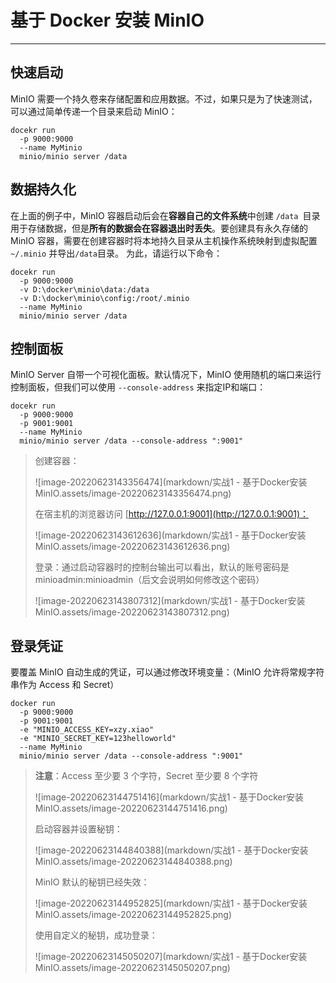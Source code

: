 # 基于 Docker 安装 MinIO

---

## 快速启动

MinIO 需要一个持久卷来存储配置和应用数据。不过，如果只是为了快速测试，可以通过简单传递一个目录来启动 MinIO：

```
docekr run 
  -p 9000:9000 
  --name MyMinio 
  minio/minio server /data
```

## 数据持久化

在上面的例子中，MinIO 容器启动后会在**容器自己的文件系统**中创建 `/data `目录用于存储数据，但是**所有的数据会在容器退出时丢失**。要创建具有永久存储的 MinIO 容器，需要在创建容器时将本地持久目录从主机操作系统映射到虚拟配置`~/.minio` 并导出`/data`目录。 为此，请运行以下命令：

```
docekr run 
  -p 9000:9000 
  -v D:\docker\minio\data:/data
  -v D:\docker\minio\config:/root/.minio
  --name MyMinio 
  minio/minio server /data
```

## 控制面板

MinIO Server 自带一个可视化面板。默认情况下，MinIO 使用随机的端口来运行控制面板，但我们可以使用 `--console-address` 来指定IP和端口：

```
docekr run 
  -p 9000:9000 
  -p 9001:9001
  --name MyMinio 
  minio/minio server /data --console-address ":9001"
```

>   创建容器：
>
>   ![image-20220623143356474](markdown/实战1 - 基于Docker安装MinIO.assets/image-20220623143356474.png)
>
>   在宿主机的浏览器访问 [http://127.0.0.1:9001](http://127.0.0.1:9001)：
>
>   ![image-20220623143612636](markdown/实战1 - 基于Docker安装MinIO.assets/image-20220623143612636.png)
>
>   登录：通过启动容器时的控制台输出可以看出，默认的账号密码是 minioadmin:minioadmin（后文会说明如何修改这个密码）
>
>   ![image-20220623143807312](markdown/实战1 - 基于Docker安装MinIO.assets/image-20220623143807312.png)

## 登录凭证

要覆盖 MinIO 自动生成的凭证，可以通过修改环境变量：（MinIO 允许将常规字符串作为 Access 和 Secret）

```
docker run 
  -p 9000:9000 
  -p 9001:9001
  -e "MINIO_ACCESS_KEY=xzy.xiao"
  -e "MINIO_SECRET_KEY=123helloworld"  
  --name MyMinio 
  minio/minio server /data --console-address ":9001"
```

>   **注意**：Access 至少要 3 个字符，Secret 至少要 8 个字符
>
>   ![image-20220623144751416](markdown/实战1 - 基于Docker安装MinIO.assets/image-20220623144751416.png)
>
>   
>
>   启动容器并设置秘钥：
>
>   ![image-20220623144840388](markdown/实战1 - 基于Docker安装MinIO.assets/image-20220623144840388.png)
>
>   MinIO 默认的秘钥已经失效：
>
>   ![image-20220623144952825](markdown/实战1 - 基于Docker安装MinIO.assets/image-20220623144952825.png)
>
>   使用自定义的秘钥，成功登录：
>
>   ![image-20220623145050207](markdown/实战1 - 基于Docker安装MinIO.assets/image-20220623145050207.png)